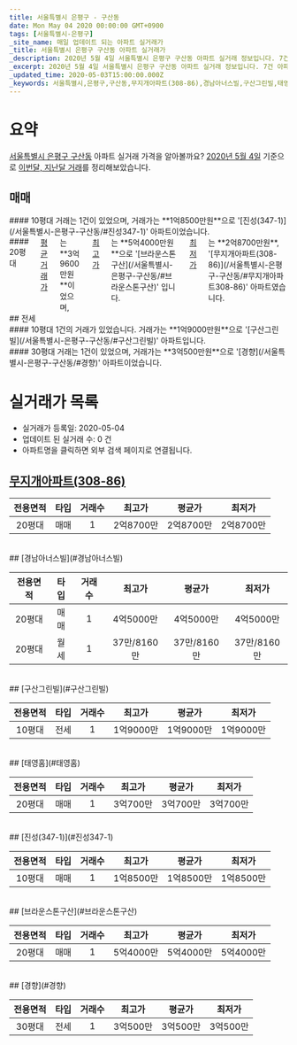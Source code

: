 ```yaml
---
title: 서울특별시 은평구 - 구산동
date: Mon May 04 2020 00:00:00 GMT+0900
tags: [서울특별시-은평구]
_site_name: 매일 업데이트 되는 아파트 실거래가
_title: 서울특별시 은평구 구산동 아파트 실거래가
_description: 2020년 5월 4일 서울특별시 은평구 구산동 아파트 실거래 정보입니다. 7건 아파트 정보가 있습니다.
_excerpt: 2020년 5월 4일 서울특별시 은평구 구산동 아파트 실거래 정보입니다. 7건 아파트 정보가 있습니다.
_updated_time: 2020-05-03T15:00:00.000Z
_keywords: 서울특별시,은평구,구산동,무지개아파트(308-86),경남아너스빌,구산그린빌,태영홈,진성(347-1),브라운스톤구산,경향
---
```





# 요약
<ins>서울특별시 은평구 구산동</ins> 아파트 실거래 가격을 알아볼까요? <ins>2020년 5월 4일</ins> 기준으로 <ins>이번달, 지난달 거래</ins>를 정리해보았습니다.

## 매매
<div class="container">
<div class="six columns" markdown="1">
#### 10평대
거래는 1건이 있었으며, 거래가는 **1억8500만원**으로 '[진성(347-1)](/서울특별시-은평구-구산동/#진성347-1)' 아파트이었습니다.
</div>
<div class="six columns" markdown="1">
#### 20평대
<ins>평균 거래가</ins>는 **3억9600만원**이었으며, <ins>최고가</ins>는 **5억4000만원**으로 '[브라운스톤구산](/서울특별시-은평구-구산동/#브라운스톤구산)' 입니다. <ins>최저가</ins>는 **2억8700만원**, '[무지개아파트(308-86)](/서울특별시-은평구-구산동/#무지개아파트308-86)' 아파트였습니다.
</div>
</div>
## 전세
<div class="container">
<div class="six columns" markdown="1">
#### 10평대
1건의 거래가 있었습니다. 거래가는 **1억9000만원**으로 '[구산그린빌](/서울특별시-은평구-구산동/#구산그린빌)' 아파트입니다.
</div>
<div class="six columns" markdown="1">
#### 30평대
거래는 1건이 있었으며, 거래가는 **3억500만원**으로 '[경향](/서울특별시-은평구-구산동/#경향)' 아파트이었습니다.
</div>
</div>



# 실거래가 목록
- 실거래가 등록일: 2020-05-04
- 업데이트 된 실거래 수: 0 건
- 아파트명을 클릭하면 외부 검색 페이지로 연결됩니다.

## [무지개아파트(308-86)](#무지개아파트308-86)

|전용면적|타입|거래수|최고가|평균가|최저가|
|:---:|:---:|:---:|:---:|:---:|:---:|
|20평대|<span class="deal-type-1">매매</span>|1|2억8700만|2억8700만|2억8700만|

<br/>
## [경남아너스빌](#경남아너스빌)

|전용면적|타입|거래수|최고가|평균가|최저가|
|:---:|:---:|:---:|:---:|:---:|:---:|
|20평대|<span class="deal-type-1">매매</span>|1|4억5000만|4억5000만|4억5000만|
|20평대|<span class="deal-type-3">월세</span>|1|37만/8160만|37만/8160만|37만/8160만|

<br/>
## [구산그린빌](#구산그린빌)

|전용면적|타입|거래수|최고가|평균가|최저가|
|:---:|:---:|:---:|:---:|:---:|:---:|
|10평대|<span class="deal-type-2">전세</span>|1|1억9000만|1억9000만|1억9000만|

<br/>
## [태영홈](#태영홈)

|전용면적|타입|거래수|최고가|평균가|최저가|
|:---:|:---:|:---:|:---:|:---:|:---:|
|20평대|<span class="deal-type-1">매매</span>|1|3억700만|3억700만|3억700만|

<br/>
## [진성(347-1)](#진성347-1)

|전용면적|타입|거래수|최고가|평균가|최저가|
|:---:|:---:|:---:|:---:|:---:|:---:|
|10평대|<span class="deal-type-1">매매</span>|1|1억8500만|1억8500만|1억8500만|

<br/>
## [브라운스톤구산](#브라운스톤구산)

|전용면적|타입|거래수|최고가|평균가|최저가|
|:---:|:---:|:---:|:---:|:---:|:---:|
|20평대|<span class="deal-type-1">매매</span>|1|5억4000만|5억4000만|5억4000만|

<br/>
## [경향](#경향)

|전용면적|타입|거래수|최고가|평균가|최저가|
|:---:|:---:|:---:|:---:|:---:|:---:|
|30평대|<span class="deal-type-2">전세</span>|1|3억500만|3억500만|3억500만|

<br/>



